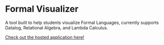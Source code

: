 # Formal Visualizer
A tool built to help students visualize Formal Languages, currently supports Datalog, Relational Algebra, and Lambda Calculus.

[Check out the hosted application here!](http://tinman.cs.gsu.edu:5021/)

